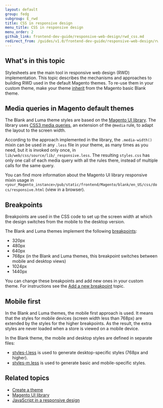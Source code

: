 ```yaml
---
layout: default
group: fedg
subgroup: E_rwd
title: CSS in responsive design
menu_title: CSS in responsive design
menu_order: 2
github_link: frontend-dev-guide/responsive-web-design/rwd_css.md
redirect_from: /guides/v1.0/frontend-dev-guide/responsive-web-design/rwd_css.html
---
```


<h2>What's in this topic</h2>

Stylesheets are the main tool in responsive web design (RWD) implementation. This topic describes the mechanisms and approaches to building RWD used in the default Magento themes. To re-use them in your custom theme, make your theme <a href="{{site.gdeurl}}frontend-dev-guide/themes/theme-inherit.html" target="_blank">inherit</a> from the Magento basic Blank theme.

<h2 id="lib_rwd">Media queries in Magento default themes</h2>

The Blank and Luma theme styles are based on the <a href="{{site.gdeurl}}frontend-dev-guide//css-topics/theme-ui-lib.html" target="_blank">Magento UI library</a>. The library uses <a href="http://en.wikipedia.org/wiki/Media_queries" target="_blank">CSS3 media queries</a>, an extension of the <code>@media</code> rule, to adapt the layout to the screen width.

According to the approach implemented in the library, the <code>.media-width()</code> mixin can be used in any <code>.less</code> file in your theme, as many times as you need, but it is invoked only once, in <code>lib/web/css/source/lib/_responsive.less</code>. The resulting <code>styles.css</code> has only one call of each media query with all the rules there, instead of multiple calls for the same query.


You can find more information about the Magento UI library responsive mixin usage in <code>&lt;your_Magento_instance&gt;/pub/static/frontend/Magento/blank/en_US/css/docs/responsive.html</code> (view in a browser).

<h2 id="fedg_rwd_css_break">Breakpoints</h2>

Breakpoints are used in the CSS code to set up the screen width at which the design switches from the mobile to the desktop version.

The Blank and Luma themes implement the following <a href="{{site.gdeurl}}frontend-dev-guide/responsive-web-design/rwd_overview.html#fedg_rwd_terms" target="_blank">breakpoints</a>:
<ul>
  <li>320px</li>
  <li>480px</li>
  <li>640px</li>
  <li>768px (in the Blank and Luma themes, this breakpoint switches between mobile and desktop views)</li> <li>1024px</li>
  <li>1440px</li>
</ul>

You can change these breakpoints and add new ones in your custom theme. For instructions see the [Add a new breakpoint]({{site.gdeurl}}frontend-dev-guide/responsive-web-design/rwd-breakpoints.html) topic.

<h2>Mobile first</h2>

In the Blank and Luma themes, the mobile first approach is used. It means that the styles for mobile devices (screen width less than 768px) are extended by the styles for the higher breakpoints. As the result, the extra styles are never loaded when a store is viewed on a mobile device.


In the Blank theme, the mobile and desktop styles are defined in separate files:

<ul>
<li><a href="{{site.mage2000url}}app/design/frontend/Magento/blank/web/css/styles-l.less">styles-l.less</a> is used to generate desktop-specific styles (768px and higher).</li>
<li><a href="{{site.mage2000url}}app/design/frontend/Magento/blank/web/css/styles-m.less">styles-m.less</a> is used to generate basic and mobile-specific styles.</li>
</ul>




<h2>Related topics</h2>

*	<a href="{{ site.gdeurl }}frontend-dev-guide/themes/theme-create.html">Create a theme</a>
*	<a href="{{ site.gdeurl }}frontend-dev-guide/css-topics/theme-ui-lib.html">Magento UI library</a>
*	<a href="{{ site.gdeurl }}frontend-dev-guide/responsive-web-design/rwd_js.html">JavaScript in a responsive design</a>


